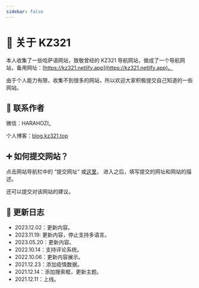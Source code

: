 ```yaml
---
sidebar: false
---
```


# 🎉 关于 KZ321

本人收集了一些哈萨语网站，致敬曾经的 KZ321 导航网站，做成了一个导航网站，备用网址：[https://kz321.netlify.app](https://kz321.netlify.app)。

由于个人能力有限，收集不到很多的网站，所以欢迎大家积极提交自己知道的一些网站。

## 💌 联系作者

微信：HARAHOZI_

个人博客：[blog.kz321.top](https://blog.kz321.top)

## ➕ 如何提交网站？

点击网站导航栏中的 “提交网址” 或[这里](https://support.qq.com/products/369710)， 进入之后，填写提交的网址和网站的描述。

还可以提交对该网站的建议。

## 🚀 更新日志

- 2023.12.02：更新内容。
- 2023.11.19: 更新内容，停止支持多语言。
- 2023.05.20：更新内容。
- 2022.10.14：支持评论系统。
- 2022.10.06：更新内容展示。
- 2021.12.23：添加疫情数据。
- 2021.12.14：添加搜索框，更新主题。
- 2021.12.11：上线。

<Valine/>